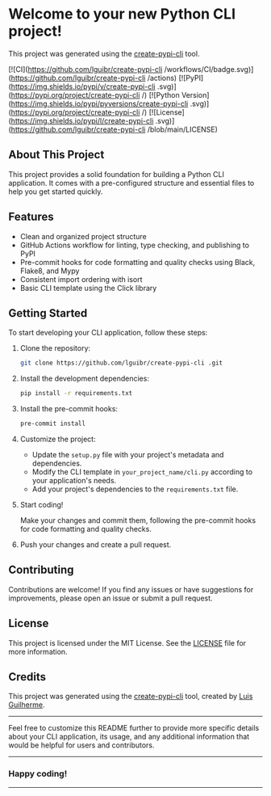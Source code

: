 # Welcome to your new Python CLI project!

This project was generated using the [create-pypi-cli](https://github.com/lguibr/create-pypi-cli) tool.

[![CI](https://github.com/lguibr/create-pypi-cli /workflows/CI/badge.svg)](https://github.com/lguibr/create-pypi-cli /actions)
[![PyPI](https://img.shields.io/pypi/v/create-pypi-cli .svg)](https://pypi.org/project/create-pypi-cli /)
[![Python Version](https://img.shields.io/pypi/pyversions/create-pypi-cli .svg)](https://pypi.org/project/create-pypi-cli /)
[![License](https://img.shields.io/pypi/l/create-pypi-cli .svg)](https://github.com/lguibr/create-pypi-cli /blob/main/LICENSE)

## About This Project

This project provides a solid foundation for building a Python CLI application. It comes with a pre-configured structure and essential files to help you get started quickly.

## Features

- Clean and organized project structure
- GitHub Actions workflow for linting, type checking, and publishing to PyPI
- Pre-commit hooks for code formatting and quality checks using Black, Flake8, and Mypy
- Consistent import ordering with isort
- Basic CLI template using the Click library

## Getting Started

To start developing your CLI application, follow these steps:

1. Clone the repository:

   ```bash
   git clone https://github.com/lguibr/create-pypi-cli .git
   ```

2. Install the development dependencies:

   ```bash
   pip install -r requirements.txt
   ```

3. Install the pre-commit hooks:

   ```bash
   pre-commit install
   ```

4. Customize the project:

   - Update the `setup.py` file with your project's metadata and dependencies.
   - Modify the CLI template in `your_project_name/cli.py` according to your application's needs.
   - Add your project's dependencies to the `requirements.txt` file.

5. Start coding!

   Make your changes and commit them, following the pre-commit hooks for code formatting and quality checks.

6. Push your changes and create a pull request.

## Contributing

Contributions are welcome! If you find any issues or have suggestions for improvements, please open an issue or submit a pull request.

## License

This project is licensed under the MIT License. See the [LICENSE](LICENSE) file for more information.

## Credits

This project was generated using the [create-pypi-cli](https://github.com/lguibr/create-pypi-cli) tool, created by [Luis Guilherme](https://github.com/lguibr).

---

Feel free to customize this README further to provide more specific details about your CLI application, its usage, and any additional information that would be helpful for users and contributors.

---

### Happy coding!

---
